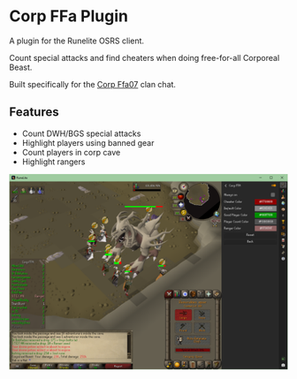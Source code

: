 # Corp FFa Plugin

A plugin for the Runelite OSRS client.

Count special attacks and find cheaters when doing free-for-all Corporeal Beast.

Built specifically for the [Corp Ffa07](https://secure.runescape.com/m=forum/forums?320,321,348,66174430,goto,1) clan chat.

## Features

-   Count DWH/BGS special attacks
-   Highlight players using banned gear
-   Count players in corp cave
-   Highlight rangers

![Using the plugin](./docs/plugin.png)

